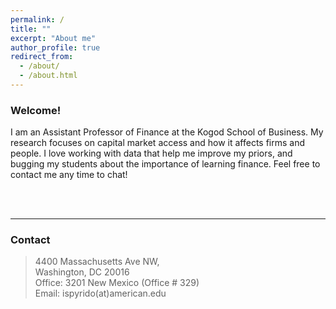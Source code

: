 ```yaml
---
permalink: /
title: ""
excerpt: "About me"
author_profile: true
redirect_from: 
  - /about/
  - /about.html
---
```


### Welcome!

<!-- ### Assistant Professor of Finance, Kogod School of Business, American University -->
I am an Assistant Professor of Finance at the Kogod School of Business. My research focuses on capital market access and how it affects firms and people. I love working with data that help me improve my priors, and bugging my students about the importance of learning finance. Feel free to contact me any time to chat!  <br />

<br />
<br />


_____________
### Contact
> 4400 Massachusetts Ave NW, <br />
> Washington, DC 20016 <br />
> Office: 3201 New Mexico (Office \# 329) <br />
> Email: ispyrido(at)american.edu 
